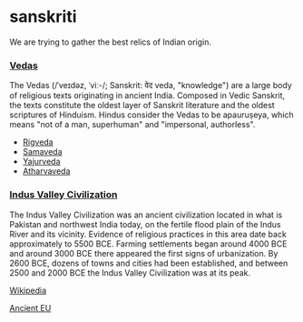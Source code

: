 # sanskriti

We are trying to gather the best relics of Indian origin.

### [Vedas](vedic-period/vedas.md)
<!-- https://en.wikipedia.org/wiki/Vedas -->
The Vedas (/ˈveɪdəz, ˈviː-/; Sanskrit: वेद veda, "knowledge") are a large body of religious texts originating in ancient India. Composed in Vedic Sanskrit, the texts constitute the oldest layer of Sanskrit literature and the oldest scriptures of Hinduism. Hindus consider the Vedas to be apauruṣeya, which means "not of a man, superhuman" and "impersonal, authorless".

* [Rigveda](vedic-period/rigveda.md)
* [Samaveda](vedic-period/samaveda.md)
* [Yajurveda](vedic-period/yajurveda.md)
* [Atharvaveda](vedic-period/atharvaveda.md)


### [Indus Valley Civilization](indus-valley/indus-valley.md)
The Indus Valley Civilization was an ancient civilization located in what is Pakistan and northwest India today, on the fertile flood plain of the Indus River and its vicinity. Evidence of religious practices in this area date back approximately to 5500 BCE. Farming settlements began around 4000 BCE and around 3000 BCE there appeared the first signs of urbanization. By 2600 BCE, dozens of towns and cities had been established, and between 2500 and 2000 BCE the Indus Valley Civilization was at its peak.

[Wikipedia](https://en.wikipedia.org/wiki/Indus_Valley_Civilisation)

[Ancient EU](https://www.ancient.eu/Indus_Valley_Civilization/)
